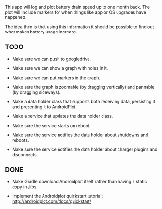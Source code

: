 This app will log and plot battery drain speed up to one month
back. The plot will include markers for when things like app or OS
upgrades have happened.

The idea then is that using this information it should be possible to
find out what makes battery usage increase.

TODO
----
* Make sure we can push to googledrive.

* Make sure we can show a graph with holes in it.

* Make sure we can put markers in the graph.

* Make sure the graph is zoomable (by dragging vertically) and
pannable (by dragging sideways).

* Make a data holder class that supports both receiving data,
persisting it and presenting it to AndroidPlot.

* Make a service that updates the data holder class.

* Make sure the service starts on reboot.

* Make sure the service notifies the data holder about shutdowns and
reboots.

* Make sure the service notifies the data holder about charger plugins
and disconnects.

DONE
----
* Make Gradle download Androidplot itself rather than having a static
copy in /libs

* Implement the Androidplot quickstart tutorial:
http://androidplot.com/docs/quickstart/
